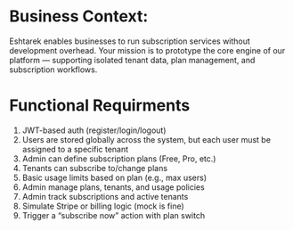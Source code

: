 # Business Context:
Eshtarek enables businesses to run subscription services without development overhead. Your mission is to prototype the core engine of our platform — supporting isolated tenant data, plan management, and subscription workflows.

# Functional Requirments
1. JWT-based auth (register/login/logout)
2. Users are stored globally across the system, but each user must be assigned to a specific tenant
3. Admin can define subscription plans (Free, Pro, etc.)
4. Tenants can subscribe to/change plans
5. Basic usage limits based on plan (e.g., max users)
6. Admin manage plans, tenants, and usage policies
7. Admin track subscriptions and active tenants
8. Simulate Stripe or billing logic (mock is fine)
9. Trigger a “subscribe now” action with plan switch
